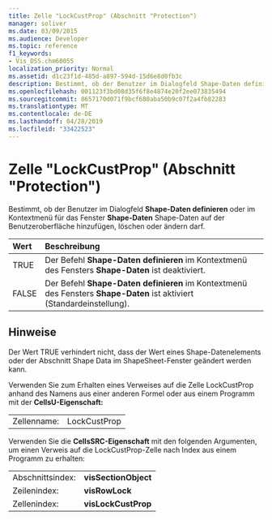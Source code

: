 ```yaml
---
title: Zelle "LockCustProp" (Abschnitt "Protection")
manager: soliver
ms.date: 03/09/2015
ms.audience: Developer
ms.topic: reference
f1_keywords:
- Vis_DSS.chm60055
localization_priority: Normal
ms.assetid: d1c23f1d-485d-a897-594d-15d6e8d0fb3c
description: Bestimmt, ob der Benutzer im Dialogfeld Shape-Daten definieren oder im Kontextmenü für das Fenster Shape-Daten Shape-Daten auf der Benutzeroberfläche hinzufügen, löschen oder ändern darf.
ms.openlocfilehash: 001123f3bd08d35f6f8e4874e20f2ee073835494
ms.sourcegitcommit: 8657170d071f9bcf680aba50b9c07f2a4fb82283
ms.translationtype: MT
ms.contentlocale: de-DE
ms.lasthandoff: 04/28/2019
ms.locfileid: "33422523"
---
```

# <a name="lockcustprop-cell-protection-section"></a>Zelle "LockCustProp" (Abschnitt "Protection")

Bestimmt, ob der Benutzer im Dialogfeld **Shape-Daten definieren** oder im Kontextmenü für das Fenster **Shape-Daten** Shape-Daten auf der Benutzeroberfläche hinzufügen, löschen oder ändern darf. 
  
|**Wert**|**Beschreibung**|
|:-----|:-----|
|TRUE  <br/> |Der Befehl **Shape-Daten definieren** im Kontextmenü des Fensters **Shape-Daten** ist deaktiviert.  <br/> |
|FALSE  <br/> |Der Befehl **Shape-Daten definieren** im Kontextmenü des Fensters **Shape-Daten** ist aktiviert (Standardeinstellung).  <br/> |
   
## <a name="remarks"></a>Hinweise

Der Wert TRUE verhindert nicht, dass der Wert eines Shape-Datenelements oder der Abschnitt Shape Data im ShapeSheet-Fenster geändert werden kann. 
  
Verwenden Sie zum Erhalten eines Verweises auf die Zelle LockCustProp anhand des Namens aus einer anderen Formel oder aus einem Programm mit der **CellsU-Eigenschaft:** 
  
|||
|:-----|:-----|
|Zellenname:  <br/> |LockCustProp  <br/> |
   
Verwenden Sie die **CellsSRC-Eigenschaft** mit den folgenden Argumenten, um einen Verweis auf die LockCustProp-Zelle nach Index aus einem Programm zu erhalten: 
  
|||
|:-----|:-----|
|Abschnittsindex:  <br/> |**visSectionObject** <br/> |
|Zeilenindex:  <br/> |**visRowLock** <br/> |
|Zellenindex:  <br/> |**visLockCustProp** <br/> |
   

